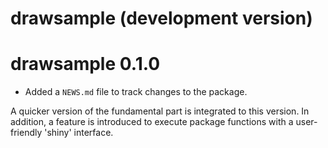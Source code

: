 # drawsample (development version)

# drawsample 0.1.0

* Added a `NEWS.md` file to track changes to the package.

A quicker version of the fundamental part is integrated to this version. In addition, a feature is introduced to execute package functions  with a user-friendly 'shiny' interface.
